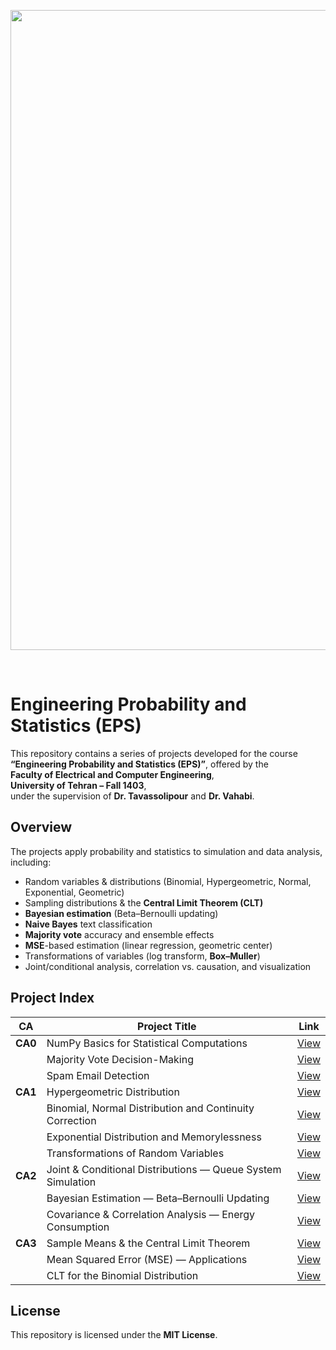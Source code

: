 <p align="center">
  
<img width="1536" height="1024" alt="Image" src="https://github.com/user-attachments/assets/e14abd74-13e0-4e09-9c8e-ed0cae015ad6" />
</p>


﻿
# Engineering Probability and Statistics (EPS)


This repository contains a series of projects developed for the course  
**“Engineering Probability and Statistics (EPS)”**, offered by the  
**Faculty of Electrical and Computer Engineering**,  
**University of Tehran – Fall 1403**,  
under the supervision of **Dr. Tavassolipour** and **Dr. Vahabi**.

## Overview

The projects apply probability and statistics to simulation and data analysis, including:
- Random variables & distributions (Binomial, Hypergeometric, Normal, Exponential, Geometric)
- Sampling distributions & the **Central Limit Theorem (CLT)**
- **Bayesian estimation** (Beta–Bernoulli updating)
- **Naive Bayes** text classification
- **Majority vote** accuracy and ensemble effects
- **MSE**-based estimation (linear regression, geometric center)
- Transformations of variables (log transform, **Box–Muller**)
- Joint/conditional analysis, correlation vs. causation, and visualization

## Project Index

| CA | Project Title | Link |
|-----|--------------|------|
| **CA0** | NumPy Basics for Statistical Computations | [View](https://github.com/ParsaBukani/Engineering-Probability-and-Statistics-EPS-/tree/main/NumPy%20Basics%20for%20Statistical%20Computations) |
|       | Majority Vote Decision-Making | [View](https://github.com/ParsaBukani/Engineering-Probability-and-Statistics-EPS-/tree/main/Majority%20Vote%20Decision-Making) |
|       | Spam Email Detection | [View](https://github.com/ParsaBukani/Engineering-Probability-and-Statistics-EPS-/tree/main/Spam%20Email%20Detection) |
| **CA1** | Hypergeometric Distribution | [View](https://github.com/ParsaBukani/Engineering-Probability-and-Statistics-EPS-/tree/main/Hypergeometric%20Distribution) |
|       | Binomial, Normal Distribution and Continuity Correction | [View](https://github.com/ParsaBukani/Engineering-Probability-and-Statistics-EPS-/tree/main/Binomial%2C%20Normal%20Distribution%20and%20Continuity%20Correction) |
|       | Exponential Distribution and Memorylessness | [View](https://github.com/ParsaBukani/Engineering-Probability-and-Statistics-EPS-/tree/main/Exponential%20Distribution%20and%20Memorylessness) |
|       | Transformations of Random Variables | [View](https://github.com/ParsaBukani/Engineering-Probability-and-Statistics-EPS-/tree/main/Transformations%20of%20Random%20Variables) |
| **CA2** | Joint & Conditional Distributions — Queue System Simulation | [View](https://github.com/ParsaBukani/Engineering-Probability-and-Statistics-EPS-/tree/main/Joint%20%26%20Conditional%20Distributions) |
|       | Bayesian Estimation — Beta–Bernoulli Updating | [View](https://github.com/ParsaBukani/Engineering-Probability-and-Statistics-EPS-/tree/main/Bayesian%20Estimation) |
|       | Covariance & Correlation Analysis — Energy Consumption | [View](https://github.com/ParsaBukani/Engineering-Probability-and-Statistics-EPS-/tree/main/Covariance%20%26%20Correlation%20Analysis) |
| **CA3** | Sample Means & the Central Limit Theorem | [View](https://github.com/ParsaBukani/Engineering-Probability-and-Statistics-EPS-/tree/main/Sampling%20%26%20the%20Central%20Limit%20Theorem) |
|       | Mean Squared Error (MSE) — Applications | [View](https://github.com/ParsaBukani/Engineering-Probability-and-Statistics-EPS-/tree/main/Mean%20Squared%20Error%20Applications) |
|       | CLT for the Binomial Distribution | [View](https://github.com/ParsaBukani/Engineering-Probability-and-Statistics-EPS-/tree/main/CLT%20for%20the%20Binomial%20Distribution) |


## License

This repository is licensed under the **MIT License**.

